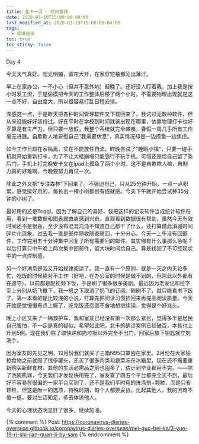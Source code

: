 ```yaml
---
title: 北卡一周 - 时间管理
date: 2020-03-19T15:00:00-04:00
last_modified_at: 2020-03-19T15:00:00-04:00
tags:
  - 疫情日记
toc: true
toc_sticky: false
---
```


Day 4

今天天气真好。阳光明媚，窗帘大开，在家穿短袖都沁出薄汗。

<!--more-->

早上在家办公，一不小心（但并不意外地）起晚了。还好没人盯着我，加上我是按小时发工资，于是偷摸把今天的工作整体后移了两个小时。不需要物理出现就是这一点不好，自由度大，所以很容易打乱日程安排。

深感这一点，于是昨天把各种时间管理软件又下载回来了。我试过无数种软件，但从来没能好好坚持过。好在平时在学校到时间就该出现在哪里，依靠物理打卡也好歹算是有生产力。但只要一放假，我整个系统就完全瘫痪，春假一周几乎所有工作毫无进展。自欺欺人地安慰自己”我需要休息“，真实情况却是一边摸鱼一边焦虑。

如今工作日却在家隔离，实在不能放任自流。昨晚尝试了”睡眠小镇“，只要一碰手机就开始重新打卡，为了不让大楼崩塌只能强行不玩手机。可惜还是给自己留了条后门，手机上打完晚安卡又在ipad上摸鱼了两个小时。这不是自欺欺人嘛，自制力真的好难啊，今晚要努力再试一次。

除此之外又把”专注森林“下回来了。不强迫自己，只从25分钟开始，一点一点积累。感觉挺好用的，每长出一棵小树都很有成就感。今天下午就开始尝试种35分钟的小树了。

最好用的还是Toggl。因为了解自己的喜好，我把这样的记录软件当成统计软件在用，看到一堆数据和图表就由衷感到兴奋。直观看到数据很有帮助，虽然今天有效时间还不是很高，至少没有混混沌沌不知道自己都干了什么。还打算借此消减时间碎片化现象。过去我一直是邮件随收随查随回，十分分心。今天一上午没有回邮件，工作完用五十分钟集中回复了所有需要回的邮件。其实哪有什么事那么急呢？以后打算只中午晚上两次集中回邮件，留大块时间给自己。算是找回了不可控现状中的一点控制感。

另一个好消息是我又开始规律阅读了。我一直有一个原则，就是一天之内无论多忙，吃饭的时候绝对不工作（好吧，在办公室的时候是做不到的，但除此以外都有在遵守）。以前都是配视频下饭，于是刷了很多很多美剧。最近因为老友记和拉字至上分别从奶飞撤下，我一怒之下取消了奶飞的订阅。剧刷不了，就只能看书下饭了。第一本看的是比较浅的小说，打算先把阅读习惯捡回来再提高阅读质量。今天开始感觉慢慢有点上瘾了，吃完饭还恋恋不舍地想继续读，觉得是个好兆头。

晚上小区又来了一辆救护车，我和室友已经没有第一次那么紧张，觉得多半是居民自己害怕，不一定是真的疑似。希望如此吧，北卡的确诊案例已经破百，本县也上升到5例。现在我们除了取快递和扔垃圾以外完全不出门，回家后放下钥匙就立刻洗手。

因为室友的先见之明，12月份我们就买了三箱N95口罩囤在家里。2月份在大家狂抢食物之前就囤了很多罐头，还买了很多肉类和蔬菜冻在冰箱里，现在还不需要重新购买新鲜食材。其他的生活必需品之前也囤多了，估计到毕业都用不完。——除了洗碗机球，今天我们才发现快用完了，室友查了四五个平台都完全买不到，最后好不容易在很偏的一家平台买到了，还不是我们平时用的洗涤剂+颗粒，而是只有颗粒。但这是唯一的选项，特殊时期，每个人都要妥协。比起其他人，我的困难不值一提，要对生活知足，多去体谅他人。

今天的心理状态明显好了很多，继续加油。

{% comment %}
Post: https://coronavirus-diaries-overseas.gitbook.io/coronavirus-diaries-overseas/mei-guo-bei-ka/3-yue-19-ri-shi-jian-guan-li-by-sam
{% endcomment %}
